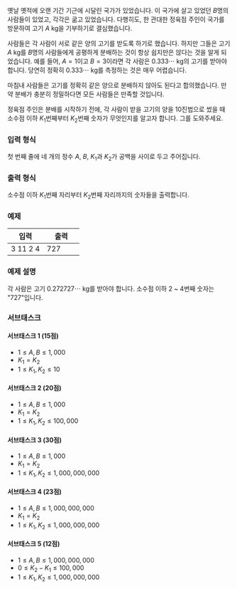 옛날 옛적에 오랜 기간 기근에 시달린 국가가 있었습니다. 이 국가에 살고 있었던 $B$명의 사람들이 있었고, 각각은 굶고 있었습니다. 다행히도, 한 관대한 정육점 주인이 국가를 방문하여 고기 $A$ kg을 기부하기로 결심했습니다.

사람들은 각 사람이 서로 같은 양의 고기를 받도록 하기로 했습니다. 하지만 그들은 고기 $A$ kg를 $B$명의 사람들에게 공평하게 분배하는 것이 항상 쉽지만은 않다는 것을 알게 되었습니다. 예를 들어, $A = 1$이고 $B = 3$이라면 각 사람은 $0.333\cdots$ kg의 고기를 받아야 합니다. 당연히 정확히 $0.333\cdots$ kg를 측정하는 것은 매우 어렵습니다.

마침내 사람들은 고기를 정확히 같은 양으로 분배하지 않아도 된다고 합의했습니다. 만약 분배가 충분히 정밀하다면 모든 사람들은 만족할 것입니다.

정육점 주인은 분배를 시작하기 전에, 각 사람이 받을 고기의 양을 10진법으로 썼을 때 소수점 이하 $K_{1}$번째부터 $K_{2}$번째 숫자가 무엇인지를 알고자 합니다. 그를 도와주세요.

### 입력 형식

첫 번째 줄에 네 개의 정수 $A$, $B$, $K_{1}$과 $K_{2}$가 공백을 사이로 두고 주어집니다.

### 출력 형식

소수점 이하 $K_{1}$번째 자리부터 $K_{2}$번째 자리까지의 숫자들을 출력합니다.

### 예제

<table class='table table-bordered table-condensed'>
 <thead>
  <tr>
   <th style="width: 50%;">입력</th>
   <th style="width: 50%;">출력</th>
  </tr>
 </thead>
 <tbody>
  <tr>
   <td class="code-font">3 11 2 4</td>
   <td class="code-font">727</td>
  </tr>
 </tbody>
</table>

### 예제 설명

각 사람은 고기 $0.272727\cdots$ kg를 받아야 합니다. 소수점 이하 2 ~ 4번째 숫자는 "727"입니다.

### 서브태스크

#### 서브태스크 1 (15점)

* $1 \le A,B \le 1,000$
* $K_{1} = K_{2}$
* $1 \le K_{1}, K_{2} \le 10$

#### 서브태스크 2 (20점)

* $1 \le A,B \le 1,000$
* $K_{1} = K_{2}$
* $1 \le K_{1}, K_{2} \le 100,000$

#### 서브태스크 3 (30점)

* $1 \le A,B \le 1,000$
* $K_{1} = K_{2}$
* $1 \le K_{1}, K_{2} \le 1,000,000,000$

#### 서브태스크 4 (23점)

* $1 \le A,B \le 1,000,000,000$
* $K_{1} = K_{2}$
* $1 \le K_{1}, K_{2} \le 1,000,000,000$

#### 서브태스크 5 (12점)

* $1 \le A,B \le 1,000,000,000$
* $0 \le K_{2} - K_{1} \le 100,000$
* $1 \le K_{1}, K_{2} \le 1,000,000,000$